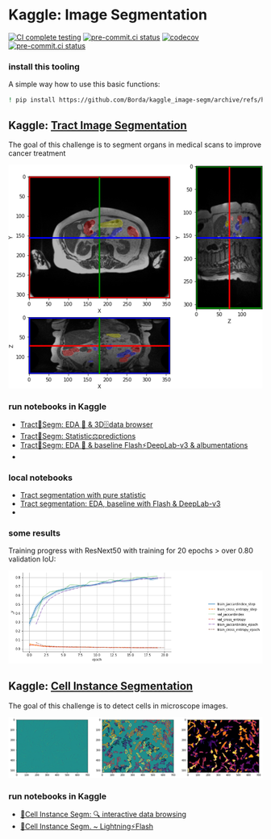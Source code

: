 # Kaggle: Image Segmentation

[![CI complete testing](https://github.com/Borda/kaggle_image-segm/actions/workflows/ci_testing.yml/badge.svg?branch=main&event=push)](https://github.com/Borda/kaggle_image-segm/actions/workflows/ci_testing.yml)
[![pre-commit.ci status](https://results.pre-commit.ci/badge/github/Borda/kaggle_image-segm/main.svg)](https://results.pre-commit.ci/latest/github/Borda/kaggle_image-segm/main)
[![codecov](https://codecov.io/gh/Borda/kaggle_image-segm/branch/main/graph/badge.svg)](https://codecov.io/gh/Borda/kaggle_image-segm)
[![pre-commit.ci status](https://results.pre-commit.ci/badge/github/Borda/kaggle_image-segm/main.svg)](https://results.pre-commit.ci/latest/github/Borda/kaggle_image-segm/main)

### install this tooling

A simple way how to use this basic functions:

```bash
! pip install https://github.com/Borda/kaggle_image-segm/archive/refs/heads/main.zip
```

## Kaggle: [Tract Image Segmentation](https://www.kaggle.com/competitions/uw-madison-gi-tract-image-segmentation)

The goal of this challenge is to segment organs in medical scans to improve cancer treatment

![Sample organs visual](./assets/tract-annot.png)

### run notebooks in Kaggle

- [Tract🩻Segm: EDA 🔎 & 3D🗄️data browser](https://www.kaggle.com/code/jirkaborovec/tract-segm-eda-3d-data-browser)
- [Tract🩻Segm: Statistic⚖️predictions](https://www.kaggle.com/code/jirkaborovec/tract-segm-statistic-predictions)
- [Tract🩻Segm: EDA 🔎 & baseline Flash⚡DeepLab-v3 & albumentations](https://www.kaggle.com/code/jirkaborovec/tract-segm-eda-baseline-flash-deeplab-v3)
- [](<>)

### local notebooks

- [Tract segmentation with pure statistic](./notebooks/Tract-segm_statistic-predictions.ipynb)
- [Tract segmentation: EDA, baseline with Flash & DeepLab-v3](./notebooks/Tract-segm_EDA-baseline-Flash-DeepLab-v3.ipynb)
- [](<>)

### some results

Training progress with ResNext50 with training for 20 epochs > over 0.80 validation IoU:

![Training process](./assets/tract-segm_metrics.png)

## Kaggle: [Cell Instance Segmentation](https://www.kaggle.com/c/sartorius-cell-instance-segmentation)

The goal of this challenge is to detect cells in microscope images.

![Sample cells visual](./assets/cells-annot.png)

### run notebooks in Kaggle

- [🦠Cell Instance Segm: 🔍 interactive data browsing](https://www.kaggle.com/jirkaborovec/cell-instance-segm-interactive-data-browsing)
- [🦠Cell Instance Segm. ~ Lightning⚡Flash](https://www.kaggle.com/jirkaborovec/cell-instance-segm-lightning-flash)
